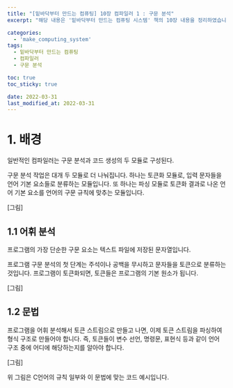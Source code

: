 ```yaml
---
title: "[밑바닥부터 만드는 컴퓨팅] 10장 컴파일러 1 : 구문 분석"
excerpt: "해당 내용은 '밑바닥부터 만드는 컴퓨팅 시스템' 책의 10장 내용을 정리하였습니다. "

categories:
  - 'make_computing_system'
tags:
  - 밑바닥부터 만드는 컴퓨팅
  - 컴파일러
  - 구문 분석

toc: true
toc_sticky: true

date: 2022-03-31
last_modified_at: 2022-03-31
---
```



# 1. 배경 

일반적인 컴파일러는 구문 분석과 코드 생성의 두 모듈로 구성된다. 

구문 분석 작업은 대개 두 모듈로 더 나눠집니다. 
하나는 토큰화 모듈로, 입력 문자들을 언어 기본 요소들로 분류하는 모듈입니다. 
또 하나는 파싱 모듈로 토큰화 결과로 나온 언어 기본 요소를 언어의 구문 규칙에 맞추는 모듈입니다.

[그림]

## 1.1 어휘 분석 

프로그램의 가장 단순한 구문 요소는 텍스트 파일에 저장된 문자열입니다. 

프로그램 구문 분석의 첫 단계는 주석이나 공백을 무시하고 문자들을 토큰으로 분류하는 것입니다. 
프로그램이 토큰화되면, 토큰들은 프로그램의 기본 원소가 됩니다. 

[그림]

## 1.2 문법 

프로그램을 어휘 분석해서 토큰 스트림으로 만들고 나면, 이제 토큰 스트림을 파싱하여 형식 구조로 만들어야 합니다. 
즉, 토큰들이 변수 선언, 명령문, 표현식 등과 같이 언어 구조 중에 어디에 해당하는지를 알아야 합니다. 

[그림]

위 그림은 C언어의 규칙 일부와 이 문법에 맞는 코드 예시입니다. 
